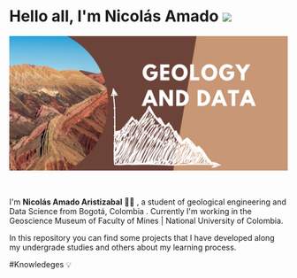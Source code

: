# Hello all, I'm Nicolás Amado  <img src="https://media.giphy.com/media/hvRJCLFzcasrR4ia7z/giphy.gif" width="25px">
<a href="https://discord.gg/XTW52Kt"> </a>

![](https://github.com/namadoa/analytical-foundations/blob/main/Geology%20and%20data.png)

<br /> 

I'm **Nicolás Amado Aristizabal** 🤵🏻 , a student of geological engineering and Data Science from Bogotá, Colombia . Currently I'm working in the Geoscience Museum of Faculty of Mines | National University of Colombia.

In this repository you can find some projects that I have developed along my undergrade studies and others about my learning process.

#Knowledeges 💡


